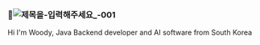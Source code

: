 ### 👋![제목을-입력해주세요_-001](https://github.com/likewoody/likewoody/assets/151493474/9f632267-63cd-4a3c-b07f-dca1ada29020)
<p>Hi I'm Woody, Java Backend developer and AI software from South Korea</p>


<!--
**likewoody/likewoody** is a ✨ _special_ ✨ repository because its `README.md` (this file) appears on your GitHub profile.

Here are some ideas to get you started:

- 🔭 I’m currently working on ...
- 🌱 I’m currently learning ...
- 👯 I’m looking to collaborate on ...
- 🤔 I’m looking for help with ...
- 💬 Ask me about ...
- 📫 How to reach me: ...
- 😄 Pronouns: ...
- ⚡ Fun fact: ...
-->
